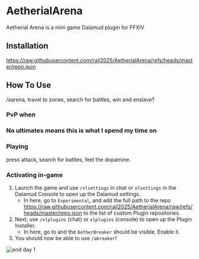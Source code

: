 # AetherialArena
Aetherial Arena is a mini game Dalamud plugin for FFXIV
## Installation

https://raw.githubusercontent.com/rail2025/AetherialArena/refs/heads/master/repo.json
## How To Use
/aarena, travel to zones, search for battles, win and enslave?
### PvP when


### No ultimates means this is what I spend my time on


### Playing

press attack, search for battles, feel the dopamine.

### Activating in-game

1. Launch the game and use `/xlsettings` in chat or `xlsettings` in the Dalamud Console to open up the Dalamud settings.
    * In here, go to `Experimental`, and add the full path to the repo https://raw.githubusercontent.com/rail2025/AetherialArena/raw/refs/heads/master/repo.json to the list of custom Plugin repositories.
2. Next, use `/xlplugins` (chat) or `xlplugins` (console) to open up the Plugin Installer.
    * In here, go to and the `AetherBreaker` should be visible. Enable it.
3. You should now be able to use `/abreaker`!

![end day 1](https://github.com/user-attachments/assets/47ecb49b-767f-4ca2-b302-7b9bcfda3dc4)
